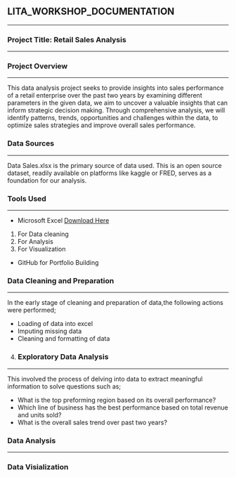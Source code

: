 ## LITA_WORKSHOP_DOCUMENTATION
---

### Project Title: Retail Sales Analysis 
---
### Project Overview
---
This data analysis project seeks to provide insights into sales performance of a retail enterprise over the past two years by examining different parameters in the given data, we aim to uncover a valuable insights that can inform strategic decision making. Through comprehensive analysis, we will identify patterns, trends, opportunities and challenges within the data, to optimize sales strategies and improve overall sales performance.

### Data Sources
---
Data Sales.xlsx is the primary source of data used. This is an open source dataset, readily available on platforms like kaggle or FRED, serves as a foundation for our analysis.

### Tools Used
---
- Microsoft Excel [Download Here](https://Microsoft.com)
1. For Data cleaning
2. For Analysis
3. For Visualization
- GitHub for Portfolio Building

### Data Cleaning and Preparation
---
In the early stage of cleaning and preparation of data,the following actions were performed;
- Loading of data into excel
- Imputing missing data
- Cleaning and formatting of data

4. ### Exploratory Data Analysis
 ---
 This involved the process of delving into data to extract meaningful information to solve questions such as;
- What is the top preforming region based on its overall performance?
- Which line of business has the best performance based on total revenue and units sold?
- What is the overall sales trend over past two years?

### Data Analysis 
---
### Data Visialization
